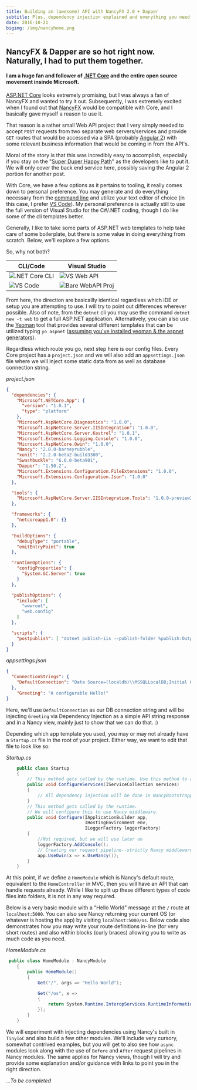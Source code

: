 ```yaml
---
title: Building an (awesome) API with NancyFX 2.0 + Dapper
subtitle: Plus, dependency injection explained and everything you need to get up and running.
date: 2016-10-21
bigimg: /img/nancyhome.png
---
```


## NancyFX & Dapper are so hot right now. Naturally, I had to put them together.

#### I am a huge fan and follower of [.NET Core](https://dot.net) and the entire open source movement insinde Microsoft. 

[ASP.NET Core](http://asp.net) looks extremely promising, but I was always a fan of NancyFX and wanted to try it out. Subsequently, I was extremely excited when I found out that [NancyFX](http://nancyfx.org) would be compatible with Core, and I basically gave myself a reason to use it.

That reason is a rather small Web API project that I very simply needed to accept `POST` requests from two separate web servers/services and provide `GET` routes that would be accessed via a SPA (probably [Angular 2](http://angular.io)) with some relevant business information that would be coming in from the API's.

Moral of the story is that this was incredibly easy to accomplish, especially if you stay on the "[Super Duper Happy Path](https://github.com/NancyFx/Nancy/wiki/Introduction)" as the developers like to put it.  We will only cover the back end service here, possibly saving the Angular 2 portion for another post.

With Core, we have a few options as it pertains to tooling, it really comes down to personal preference.  You may generate and do everything necessary from the [command line](https://github.com/dotnet/cli) and utilize your text editor of choice (in this case, I prefer [VS Code](http://code.visualstudio.com/)).  My personal preference is actually still to use the full version of Visual Studio for the C#/.NET coding, though I do like some of the cli templates better.

Generally, I like to take some parts of ASP.NET web templates to help take care of some boilerplate, but there is some value in doing everything from scratch. Below, we'll explore a few options.

So, why not both?

| **CLI/Code** | **Visual Studio** |
| ------------ | ----------------- |
| ![.NET Core CLI](http://i.imgur.com/PhJP72m.png) | ![VS Web API](http://i.imgur.com/HoGGd07.png)
| ![VS Code](http://i.imgur.com/VVHHhQG.png) | ![Bare WebAPI Proj](http://i.imgur.com/69T7KsR.png)

From here, the direction are basicallly identical regardless which IDE or setup you are attempting to use. I will try to point out differences wherever possible. Also of note, from the `dotnet` cli you may use the command `dotnet new -t web` to get a full ASP.NET application.  Alternatively, you can also use the [Yeoman](http://yeoman.io/) tool that provides several different templates that can be utilized typing `yo aspnet` ([assuming you've installed yeoman & the aspnet generators](https://docs.asp.net/en/latest/client-side/yeoman.html)).

Regardless which route you go, next step here is our config files.  Every Core project has a `project.json` and we will also add an `appsettings.json` file where we will inject some static data from as well as database connection string.

_project.json_

```json
{
  "dependencies": {
    "Microsoft.NETCore.App": {
      "version": "1.0.1",
      "type": "platform"
    },
    "Microsoft.AspNetCore.Diagnostics": "1.0.0",
    "Microsoft.AspNetCore.Server.IISIntegration": "1.0.0",
    "Microsoft.AspNetCore.Server.Kestrel": "1.0.1",
    "Microsoft.Extensions.Logging.Console": "1.0.0",
    "Microsoft.AspNetCore.Owin": "1.0.0",
    "Nancy": "2.0.0-barneyrubble",
    "xunit": "2.2.0-beta2-build3300",
    "Swashbuckle": "6.0.0-beta901",
    "Dapper": "1.50.2",
    "Microsoft.Extensions.Configuration.FileExtensions": "1.0.0",
    "Microsoft.Extensions.Configuration.Json": "1.0.0"
  },

  "tools": {
    "Microsoft.AspNetCore.Server.IISIntegration.Tools": "1.0.0-preview2-final"
  },

  "frameworks": {
    "netcoreapp1.0": {}
  },

  "buildOptions": {
    "debugType": "portable", 
    "emitEntryPoint": true
  },

  "runtimeOptions": {
    "configProperties": {
      "System.GC.Server": true
    }
  },

  "publishOptions": {
    "include": [
      "wwwroot",
      "web.config"
    ]
  },

  "scripts": {
    "postpublish": [ "dotnet publish-iis --publish-folder %publish:OutputPath% --framework %publish:coreclr%" ]
  }
}
```

_appsettings.json_

```json
{
  "ConnectionStrings": {
    "DefaultConnection": "Data Source=(localdb)\\MSSQLLocalDB;Initial Catalog=DemoDb;Integrated Security=True;Connect Timeout=30;Encrypt=False;TrustServerCertificate=True;ApplicationIntent=ReadWrite;MultiSubnetFailover=False"
  },
    "Greeting": "A configurable Hello!"
}
```

Here, we'll use `DefaultConnection` as our DB connection string and will be injecting `Greeting` via Dependency Injection as a simple API string response and in a Nancy view, mainly just to show that we can do that. :)

Depending which app template you used, you may or may not already have a `Startup.cs` file in the root of your project. Either way, we want to edit that file to look like so:

_Startup.cs_

```csharp
    public class Startup
    {
        // This method gets called by the runtime. Use this method to add services to the container.
        public void ConfigureServices(IServiceCollection services)
        {
            // All dependency injection will be done in NancyBootstrapper
        }
        // This method gets called by the runtime.
        // We will configure this to use Nancy middleware.
        public void Configure(IApplicationBuilder app,
                              IHostingEnvironment env,
                              ILoggerFactory loggerFactory)
        {
            //Not required, but we will use later on
            loggerFactory.AddConsole();
            // Creating our request pipeline--strictly Nancy middleware
            app.UseOwin(x => x.UseNancy());
        }
    }
```

At this point, if we define a `HomeModule` which is Nancy's default route, equivalent to the `HomeController` in MVC, then you will have an API that can handle requests already. While I like to split up these different types of code files into folders, it is not in any way required.

Below is a very basic module with a "Hello World" message at the `/` route at `localhost:5000`. You can also see Nancy returning your current OS (or whatever is hosting the app) by visiting `localhost:5000/os`.  Below code also demonstrates how you may write your route definitions in-line (for very short routes) and also within blocks (curly braces) allowing you to write as much code as you need.

_HomeModule.cs_

```csharp
 public class HomeModule : NancyModule
    {
        public HomeModule()
        {
            Get("/", args => "Hello World");

            Get("/os", x =>
            {
                return System.Runtime.InteropServices.RuntimeInformation.OSDescription;
            });
        }
    }
```

We will experiment with injecting dependencies using Nancy's built in `TinyIoC` and also build a few other modules. We'll include very cursory, somewhat contrived examples, but you will get to also see how `async` modules look along with the use of `Before` and `After` request pipelines in Nancy modules. The same applies for Nancy views, though I will try and provide some explanation and/or guidance with links to point you in the right direction.

_...To be completed_
